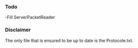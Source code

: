 

### Todo

-Fill ServerPacketReader






### Disclaimer 
The only file that is ensured to be up to date is the Protocole.txt.


